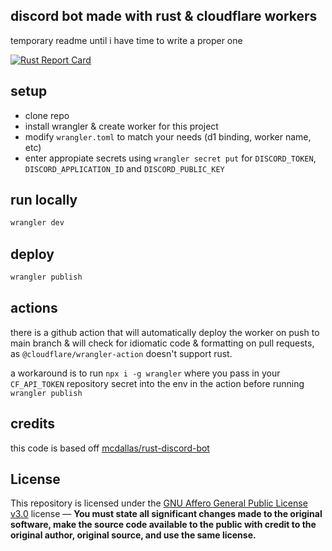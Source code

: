 ## discord bot made with rust & cloudflare workers
temporary readme until i have time to write a proper one

[![Rust Report Card](https://rust-reportcard.xuri.me/badge/github.com/wanderer-moe/discord-bot)](https://rust-reportcard.xuri.me/report/github.com/wanderer-moe/discord-bot)

## setup

- clone repo
- install wrangler & create worker for this project
- modify `wrangler.toml` to match your needs (d1 binding, worker name, etc)
- enter appropiate secrets using `wrangler secret put` for `DISCORD_TOKEN`, `DISCORD_APPLICATION_ID` and `DISCORD_PUBLIC_KEY`

## run locally

```bash
wrangler dev
```

## deploy

```bash
wrangler publish
```

## actions

there is a github action that will automatically deploy the worker on push to main branch & will check for idiomatic code & formatting on pull requests, as `@cloudflare/wrangler-action` doesn't support rust.

a workaround is to run `npx i -g wrangler` where you pass in your `CF_API_TOKEN` repository secret into the env in the action before running `wrangler publish`

## credits

this code is based off [mcdallas/rust-discord-bot](https://github.com/mcdallas/rust-discord-bot/tree/master)

## License

This repository is licensed under the [GNU Affero General Public License v3.0](https://choosealicense.com/licenses/gpl-3.0/) license — **You must state all significant changes made to the original software, make the source code available to the public with credit to the original author, original source, and use the same license.**